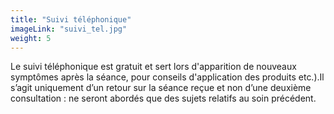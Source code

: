 ```yaml
---
title: "Suivi téléphonique"
imageLink: "suivi_tel.jpg"
weight: 5
---
```


Le suivi téléphonique est gratuit et sert lors d'apparition de nouveaux symptômes après la séance, pour conseils d'application des produits etc.).Il s’agit uniquement d’un retour sur la séance reçue et non d’une deuxième consultation : ne seront abordés que des sujets relatifs au soin précédent.
